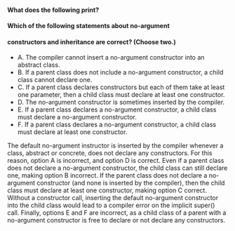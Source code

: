 #### What does the following print?
#### Which of the following statements about no-argument
#### constructors and inheritance are correct? (Choose two.)

* A. The compiler cannot insert a no-argument constructor into an abstract class.
* B. If a parent class does not include a no-argument constructor, a child class cannot declare one.
* C. If a parent class declares constructors but each of them take at least one parameter, then a child class must declare at least one constructor.
* D. The no-argument constructor is sometimes inserted by the compiler.
* E. If a parent class declares a no-argument constructor, a child class must declare a no-argument constructor.
* F. If a parent class declares a no-argument constructor, a child class must declare at least one constructor.

The default no-argument instructor is inserted by the compiler whenever a class, abstract or concrete,
does not declare any constructors. For this reason, option A is incorrect,
and option D is correct. Even if a parent class does not declare a no-argument constructor,
the child class can still declare one, making option B incorrect.
If the parent class does not declare a no-argument constructor (and none is inserted by the compiler),
then the child class must declare at least one constructor, making option C correct.
Without a constructor call, inserting the default no-argument
constructor into the child class would lead to a compiler error on the implicit super() call.
Finally, options E and F are incorrect, as a child
class of a parent with a no-argument constructor is free to declare or not declare any constructors.